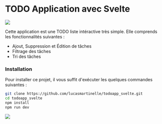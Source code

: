 # TODO Application avec Svelte
![](https://blog.ippon.fr/content/images/2020/11/svelte-logo.png)

Cette application est une TODO liste intéractive très simple. Elle comprends les fonctionnalités suivantes :

- Ajout, Suppression et Édition de tâches
- Filtrage des tâches
- Tri des tâches

### Installation

Pour installer ce projet, il vous suffit d'exécuter les quelques commandes suivantes :

```bash
git clone https://github.com/lucasmartinelle/todoapp_svelte.git
cd todoapp_svelte
npm install
npm run dev
```

![](https://zupimages.net/up/23/14/ja4c.png)
